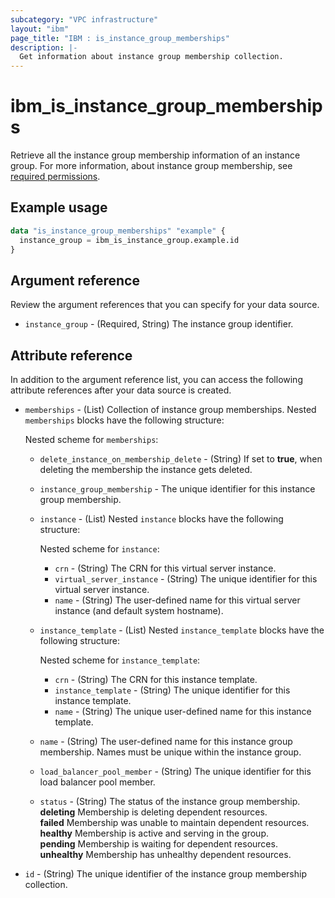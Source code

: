 ```yaml
---
subcategory: "VPC infrastructure"
layout: "ibm"
page_title: "IBM : is_instance_group_memberships"
description: |-
  Get information about instance group membership collection.
---
```


# ibm_is_instance_group_memberships
Retrieve all the instance group membership information of an instance group. For more information, about instance group membership, see [required permissions](https://cloud.ibm.com/docs/vpc?topic=vpc-resource-authorizations-required-for-api-and-cli-calls).

## Example usage

```terraform
data "is_instance_group_memberships" "example" {
  instance_group = ibm_is_instance_group.example.id
}
```

## Argument reference
Review the argument references that you can specify for your data source. 

* `instance_group` - (Required, String) The instance group identifier.

## Attribute reference
In addition to the argument reference list, you can access the following attribute references after your data source is created.

- `memberships` - (List) Collection of instance group memberships. Nested `memberships` blocks have the following structure:

  Nested scheme for `memberships`:
  - `delete_instance_on_membership_delete` - (String) If set to **true**, when deleting the membership the instance gets deleted.
  - `instance_group_membership` - The unique identifier for this instance group membership.
  - `instance`  - (List) Nested `instance` blocks have the following structure:
  
    Nested scheme for `instance`:
    - `crn` - (String) The CRN for this virtual server instance.
    - `virtual_server_instance` - (String) The unique identifier for this virtual server instance.
    - `name` - (String) The user-defined name for this virtual server instance (and default system hostname).
  - `instance_template` - (List) Nested `instance_template` blocks have the following structure:
  
    Nested scheme for `instance_template`:
    - `crn` - (String) The CRN for this instance template.
    - `instance_template` - (String) The unique identifier for this instance template.
    - `name` - (String) The unique user-defined name for this instance template.
  - `name` - (String) The user-defined name for this instance group membership. Names must be unique within the instance group.
  - `load_balancer_pool_member` - (String) The unique identifier for this load balancer pool member.
  - `status` - (String) The status of the instance group membership. </br>
		**deleting** Membership is deleting dependent resources. </br>
		**failed** Membership was unable to maintain dependent resources. </br>
		**healthy** Membership is active and serving in the group.</br>
		**pending** Membership is waiting for dependent resources.</br>
		**unhealthy** Membership has unhealthy dependent resources.
- `id` - (String) The unique identifier of the instance group membership collection.
